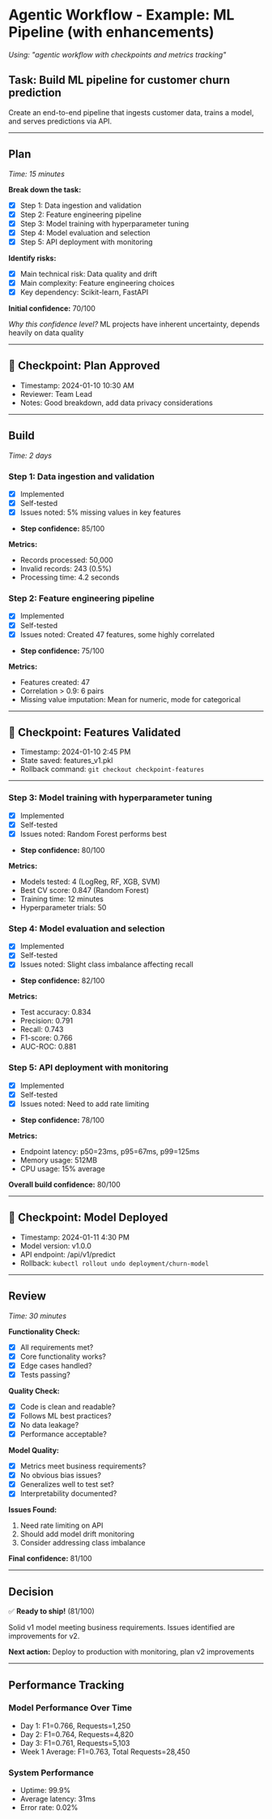 # Agentic Workflow - Example: ML Pipeline (with enhancements)

*Using: "agentic workflow with checkpoints and metrics tracking"*

## Task: Build ML pipeline for customer churn prediction

Create an end-to-end pipeline that ingests customer data, trains a model, and serves predictions via API.

---

## Plan 
*Time: 15 minutes*

**Break down the task:**
- [x] Step 1: Data ingestion and validation
- [x] Step 2: Feature engineering pipeline
- [x] Step 3: Model training with hyperparameter tuning
- [x] Step 4: Model evaluation and selection
- [x] Step 5: API deployment with monitoring

**Identify risks:**
- [x] Main technical risk: Data quality and drift
- [x] Main complexity: Feature engineering choices
- [x] Key dependency: Scikit-learn, FastAPI

**Initial confidence:** 70/100

*Why this confidence level?* ML projects have inherent uncertainty, depends heavily on data quality

---

## 🔖 Checkpoint: Plan Approved
- Timestamp: 2024-01-10 10:30 AM
- Reviewer: Team Lead
- Notes: Good breakdown, add data privacy considerations

---

## Build
*Time: 2 days*

### Step 1: Data ingestion and validation
- [x] Implemented
- [x] Self-tested
- [x] Issues noted: 5% missing values in key features
- **Step confidence:** 85/100

**Metrics:**
- Records processed: 50,000
- Invalid records: 243 (0.5%)
- Processing time: 4.2 seconds

### Step 2: Feature engineering pipeline
- [x] Implemented
- [x] Self-tested
- [x] Issues noted: Created 47 features, some highly correlated
- **Step confidence:** 75/100

**Metrics:**
- Features created: 47
- Correlation > 0.9: 6 pairs
- Missing value imputation: Mean for numeric, mode for categorical

---

## 🔖 Checkpoint: Features Validated
- Timestamp: 2024-01-10 2:45 PM
- State saved: features_v1.pkl
- Rollback command: `git checkout checkpoint-features`

---

### Step 3: Model training with hyperparameter tuning
- [x] Implemented
- [x] Self-tested
- [x] Issues noted: Random Forest performs best
- **Step confidence:** 80/100

**Metrics:**
- Models tested: 4 (LogReg, RF, XGB, SVM)
- Best CV score: 0.847 (Random Forest)
- Training time: 12 minutes
- Hyperparameter trials: 50

### Step 4: Model evaluation and selection
- [x] Implemented
- [x] Self-tested
- [x] Issues noted: Slight class imbalance affecting recall
- **Step confidence:** 82/100

**Metrics:**
- Test accuracy: 0.834
- Precision: 0.791
- Recall: 0.743
- F1-score: 0.766
- AUC-ROC: 0.881

### Step 5: API deployment with monitoring
- [x] Implemented
- [x] Self-tested
- [x] Issues noted: Need to add rate limiting
- **Step confidence:** 78/100

**Metrics:**
- Endpoint latency: p50=23ms, p95=67ms, p99=125ms
- Memory usage: 512MB
- CPU usage: 15% average

**Overall build confidence:** 80/100

---

## 🔖 Checkpoint: Model Deployed
- Timestamp: 2024-01-11 4:30 PM
- Model version: v1.0.0
- API endpoint: /api/v1/predict
- Rollback: `kubectl rollout undo deployment/churn-model`

---

## Review
*Time: 30 minutes*

**Functionality Check:**
- [x] All requirements met?
- [x] Core functionality works?
- [x] Edge cases handled?
- [x] Tests passing?

**Quality Check:**
- [x] Code is clean and readable?
- [x] Follows ML best practices?
- [x] No data leakage?
- [x] Performance acceptable?

**Model Quality:**
- [x] Metrics meet business requirements?
- [x] No obvious bias issues?
- [x] Generalizes well to test set?
- [x] Interpretability documented?

**Issues Found:**
1. Need rate limiting on API
2. Should add model drift monitoring
3. Consider addressing class imbalance

**Final confidence:** 81/100

---

## Decision

✅ **Ready to ship!** (81/100)

Solid v1 model meeting business requirements. Issues identified are improvements for v2.

**Next action:** Deploy to production with monitoring, plan v2 improvements

---

## Performance Tracking

### Model Performance Over Time
- Day 1: F1=0.766, Requests=1,250
- Day 2: F1=0.764, Requests=4,820
- Day 3: F1=0.761, Requests=5,103
- Week 1 Average: F1=0.763, Total Requests=28,450

### System Performance
- Uptime: 99.9%
- Average latency: 31ms
- Error rate: 0.02%